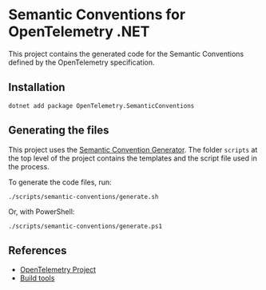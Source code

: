 # Semantic Conventions for OpenTelemetry .NET

This project contains the generated code for the Semantic Conventions
defined by the OpenTelemetry specification.

## Installation

```shell
dotnet add package OpenTelemetry.SemanticConventions
```

## Generating the files

This project uses the
[Semantic Convention Generator](https://github.com/open-telemetry/build-tools/blob/main/semantic-conventions/README.md).
The folder `scripts` at the top level of the project contains
the templates and the script file used in the process.

To generate the code files, run:

```shell
./scripts/semantic-conventions/generate.sh
```

Or, with PowerShell:

```shell
./scripts/semantic-conventions/generate.ps1
```

## References

* [OpenTelemetry Project](https://opentelemetry.io/)
* [Build tools](https://github.com/open-telemetry/build-tools)
